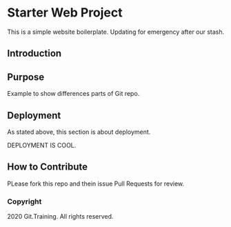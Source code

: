 # Starter Web Project

This is a simple website boilerplate. Updating for emergency after our stash.

## Introduction

## Purpose

Example to show differences parts of Git repo.

## Deployment

As stated above, this section is about deployment.

DEPLOYMENT IS COOL.

## How to Contribute

PLease fork this repo and thein issue Pull Requests for review.

### Copyright

2020 Git.Training. All rights reserved.
